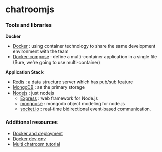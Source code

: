 # chatroomjs

### Tools and libraries

**Docker**
* [Docker](https://www.docker.com/) : using container technology to share the same development environment with the team
* [Docker-compose](https://docs.docker.com/compose/) : define a multi-container application in a single file (Sure, we're going to use multi-container)

**Application Stack**
+ [Redis](http://redis.io/) : a data structure server which has pub/sub feature
+ [MongoDB](http://www.mongodb.com/) : as the primary storage
+ [Nodejs](https://nodejs.org/) : just nodejs
   - [Express](http://expressjs.com/) : web framework for Node.js
   - [mongoose](http://mongoosejs.com/) : mongodb object modeling for node.js
   - [socket.io](http://socket.io/) : real-time bidirectional event-based communication.


### Additional resources

* [Docker and deployment](https://www.amon.cx/blog/deploying-web-apps-docker/)
* [Docker dev env](http://matthewminer.com/2015/01/25/docker-dev-environment-for-web-app.html)
* [Multi chatroom tutorial](http://psitsmike.com/2011/10/node-js-and-socket-io-multiroom-chat-tutorial/)